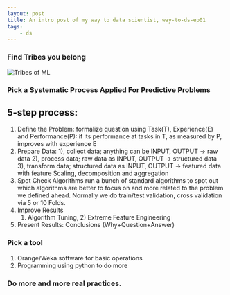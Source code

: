 ```yaml
---
layout: post
title: An intro post of my way to data scientist, way-to-ds-ep01
tags:
    - ds
---
```

### Find Tribes you belong
![Tribes of ML](https://3qeqpr26caki16dnhd19sv6by6v-wpengine.netdna-ssl.com/wp-content/uploads/2015/08/MachineLearningTribes.png)

### Pick a Systematic Process Applied For Predictive Problems

## 5-step process:
1. Define the Problem: formalize question using Task(T), Experience(E) and Performance(P): if its performance at tasks in T, as measured by P, improves with experience E
2. Prepare Data: 
    1), collect data; anything can be INPUT, OUTPUT -> raw data
    2), process data; raw data as INPUT, OUTPUT -> structured data
    3), transform data; structured data as INPUT, OUTPUT -> featured data with feature Scaling, decomposition and aggregation
3. Spot Check Algorithms
    run a bunch of standard algorithms to spot out which algorithms are better to focus on and more related to the problem we defined ahead. Normally we do train/test validation, cross validation via 5 or 10 Folds.
4. Improve Results
    1) Algorithm Tuning, 2) Extreme Feature Engineering
5. Present Results: Conclusions (Why+Question+Answer)

### Pick a tool

1. Orange/Weka software for basic operations
2. Programming using python to do more


### Do more and more real practices.